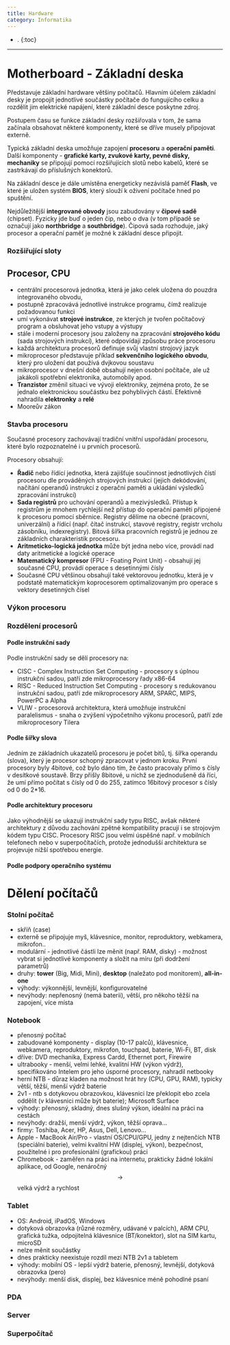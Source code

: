 ```yaml
---
title: Hardware
category: Informatika
---
```


- .
{:toc}
---


# Motherboard - Základní deska
Představuje základní hardware většiny počítačů. Hlavním účelem základní desky je propojit jednotlivé součástky počítače do fungujícího celku a rozdělit jim elektrické napájení, které základní desce poskytne zdroj. 

Postupem času se funkce základní desky rozšiřovala v tom, že sama začínala obsahovat některé komponenty, které se dříve musely připojovat externě.

Typická základní deska umožňuje zapojení **procesoru** a **operační paměti**. Další komponenty - **grafické karty, zvukové karty, pevné disky, mechaniky** se připojují pomocí rozšiřujících slotů nebo kabelů, které se zastrkávají do příslušných konektorů. 

Na základní desce je dále umístěna energeticky nezávislá paměť **Flash**, ve které je uložen systém **BIOS**, který slouží k oživení počítače hned po spuštění.

Nejdůležitější **integrované obvody** jsou zabudovány v **čipové sadě** (chipset). Fyzicky jde buď o jeden čip, nebo o dva (v tom případě se označují jako **northbridge** a **southbridge**). Čipová sada rozhoduje, jaký procesor a operační paměť je možné k základní desce připojit.

### Rozšiřující sloty

## **Procesor, CPU** 
- centrální procesorová jednotka, která je jako celek uložena do pouzdra integrovaného obvodu, 
- postupně zpracovává jednotlivé instrukce programu, čímž realizuje požadovanou funkci
- umí vykonávat **strojové instrukce**, ze kterých je tvořen počítačový program a obsluhovat jeho vstupy a výstupy
- stále i moderní procesory jsou založeny na zpracování **strojového kódu** (sada strojových instrukcí), které odpovídají způsobu práce procesoru
- každá architektura procesorů definuje svůj vlastní strojový jazyk
- mikroprocesor představuje příklad **sekvenčního logického obvodu**, který pro uložení dat používá dvjkovou soustavu
- mikroprocesor v dnešní době obsahují nejen osobní počítače, ale už jakákoli spotřební elektronika, automobily apod.
- **Tranzistor** změnil situaci ve vývoji elektroniky, zejména proto, že se jednalo elektronickou součástku bez pohyblivých částí. Efektivně nahradila **elektronky** a **relé**
- Mooreův zákon

### Stavba procesoru
Současné procesory zachovávají tradiční vnitřní uspořádání procesoru, které bylo rozpoznatelné i u prvních procesorů.

Procesory obsahují:
- **Řadič** nebo řídící jednotka, která zajišťuje součinnost jednotlivých čístí procesoru dle prováděných strojových instrukcí (jejich dekódování, načítání operandů instrukcí z operační paměti a ukládání výsledků zpracování instrukcí)
- **Sada registrů** pro uchování operandů a mezivýsledků. Přístup k registrům je mnohem rychlejší než přístup do operační paměti připojené k procesoru pomocí sběrnice. Registry dělíme na obecné (pracovní, univerzální) a řídící (např. čítač instrukcí, stavové registry, registr vrcholu zásobníku, indexregistry). Bitová šířka pracovních registrů je jednou ze základních charakteristik procesoru.
- **Aritmeticko-logická jednotka** může být jedna nebo více, provádí nad daty aritmetické a logické operace
- **Matematický kompresor** (FPU - Foating Point Unit) - obsahují jej současné CPU, provádí operace s desetinnými čísly
- Současné CPU většinou obsahují také vektorovou jednotku, která je v podstatě matematickým koprocesorem optimalizovaným pro operace s vektory desetinných čísel

### Výkon procesoru

### Rozdělení procesorů 

#### Podle instrukční sady
Podle instrukční sady se dělí procesory na:
- CISC - Complex Instruction Set Computing - procesory s úplnou instrukční sadou, patří zde mikroprocesory řady x86-64
- RISC - Reduced Instruction Set Computing - procesory s redukovanou instrukční sadou, patří zde mikroprocesory ARM, SPARC, MIPS, PowerPC a Alpha
- VLIW - procesorová architektura, která umožňuje instrukční paralelismus - snaha o zvýšení výpočetního výkonu procesorů, patří zde mikroprocesory Tilera

#### Podle šířky slova
Jedním ze základních ukazatelů procesoru je počet bitů, tj. šířka operandu (slova), který je procesor schopný zpracovat v jednom kroku. První procesory byly 4bitové, což bylo dáno tím, že často pracovaly přímo s čísly v desítkové soustavě. Brzy přišly 8bitové, u nichž se zjednodušeně dá říci, že umí přímo počítat s čísly od 0 do 255, zatímco 16bitový procesor s čísly od 0 do 2*16.

#### Podle architektury procesoru
Jako výhodnější se ukazují instrukční sady typu RISC, avšak některé architektury z důvodu zachování zpětné kompatibility pracují i se strojovým kódem typu CISC. Procesory RISC jsou velmi úspěšné např. v mobilních telefonech nebo v superpočítačích, protože jednodušší architektura se projevuje nižší spotřebou energie.

#### Podle podpory operačního systému




# Dělení počítačů

### Stolní počítač
- skříň (case)
- externě se připojuje myš, klávesnice, monitor, reproduktory, webkamera, mikrofon..
- modulární - jednotlivé částli lze měnit (např. RAM, disky) - možnost vybrat si jednotlivé komponenty a složit na míru (při dodržení parametrů)
- druhy: **tower** (Big, Midi, Mini), **desktop** (naležato pod monitorem), **all-in-one**
- výhody: výkonnější, levnější, konfigurovatelné
- nevýhody: nepřenosný (nemá baterii), větší, pro někoho těžší na zapojení, více místa

### Notebook
- přenosný počítač
- zabudované komponenty - display (10-17 palců), klávesnice, webkamera, reproduktory, mikrofon, touchpad, baterie, Wi-Fi, BT, disk
- dříve: DVD mechanika, Express Cardd, Ethernet port, Firewire
- ultrabooky - menší, velmi lehké, kvalitní HW (výkon výdrž), specifikováno Intelem pro jeho úsporné procesory, nahradil netbooky
- herní NTB - důraz kladen na možnost hrát hry (CPU, GPU, RAM), typicky větší, těžší, menší výdrž baterie
- 2v1 - ntb s dotykovou obrazovkou, klávesnici lze překlopit ebo zcela oddělit (v klávesnici může být baterie); Microsoft Surface
- výhody: přenosný, skladný, dnes slušný výkon, ideální na práci na cestách
- nevýhody: dražší, menší výdrž, výkon, těžší oprava...
- firmy: Toshiba, Acer, HP, Asus, Dell, Lenovo...
- Apple - MacBook Air/Pro - vlastní OS/CPU/GPU, jedny z nejtenčích NTB (speciální baterie), velmi kvalitní HW (displej, výkon), bezpečnost, použitelné i pro profesionální (grafickou) práci
- Chromebook - zaměřen na práci na internetu, prakticky žádné lokální aplikace, od Google, nenáročný $$\rightarrow$$ velká výdrž a rychlost

### Tablet
- OS: Android, iPadOS, Windows 
- dotyková obrazovka (různé rozměry, udávané v palcích), ARM CPU, grafická tužka, odpojitelná klávesnice (BT/konektor), slot na SIM kartu, microSD
- nelze měnit součástky
- dnes prakticky neexistuje rozdíl mezi NTB 2v1 a tabletem
- výhody: mobilní OS - lepší výdrž baterie, přenosný, levnější, dotyková obrazovka (pero)
- nevýhody: menší disk, displej, bez klávesnice méně pohodlné psaní

### PDA

### Server

### Superpočítač

